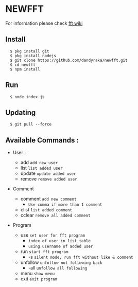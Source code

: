 # NEWFFT
For information please check [fft wiki](https://github.com/VicoErv/fft/wiki)

## Install
      $ pkg install git
      $ pkg install nodejs
      $ git clone https://github.com/dandyraka/newfft.git
      $ cd newfft
      $ npm install

## Run
      $ node index.js

## Updating
      $ git pull --force

## Available Commands :
- User :
    - add `add new user`
    - list `list added user`
    - update `update added user`
    - remove `remove added user`

- Comment
    - comment `add new comment`
        - `Use comma if more than 1 comment`
    - clist `list added comment`
    - cclear `remove all added comment`

 - Program
    - use `set user for fft program`
        - `index of user in list table`
        - `using username of added user`
    - run `start fft program`
        - -s `silent mode, run fft without like & comment`
    - unfollow `unfollow not following back`
        - -all `unfollow all following`
    - menu `show menu`
    - exit `exit program`
